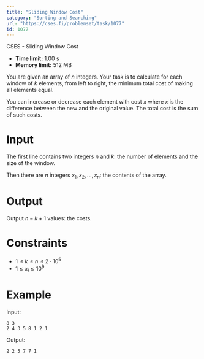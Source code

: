 ```yaml
---
title: "Sliding Window Cost"
category: "Sorting and Searching"
url: "https://cses.fi/problemset/task/1077"
id: 1077
---
```


CSES - Sliding Window Cost

  * **Time limit:** 1.00 s
  * **Memory limit:** 512 MB

You are given an array of $n$ integers. Your task is to calculate for each
window of $k$ elements, from left to right, the minimum total cost of making
all elements equal.

You can increase or decrease each element with cost $x$ where $x$ is the
difference between the new and the original value. The total cost is the sum
of such costs.

# Input

The first line contains two integers $n$ and $k$: the number of elements and
the size of the window.

Then there are $n$ integers $x_1,x_2,\ldots,x_n$: the contents of the array.

# Output

Output $n-k+1$ values: the costs.

# Constraints

  * $1 \le k \le n \le 2 \cdot 10^5$
  * $1 \le x_i \le 10^9$

# Example

Input:

    
    
    8 3
    2 4 3 5 8 1 2 1
    

Output:

    
    
    2 2 5 7 7 1
    

